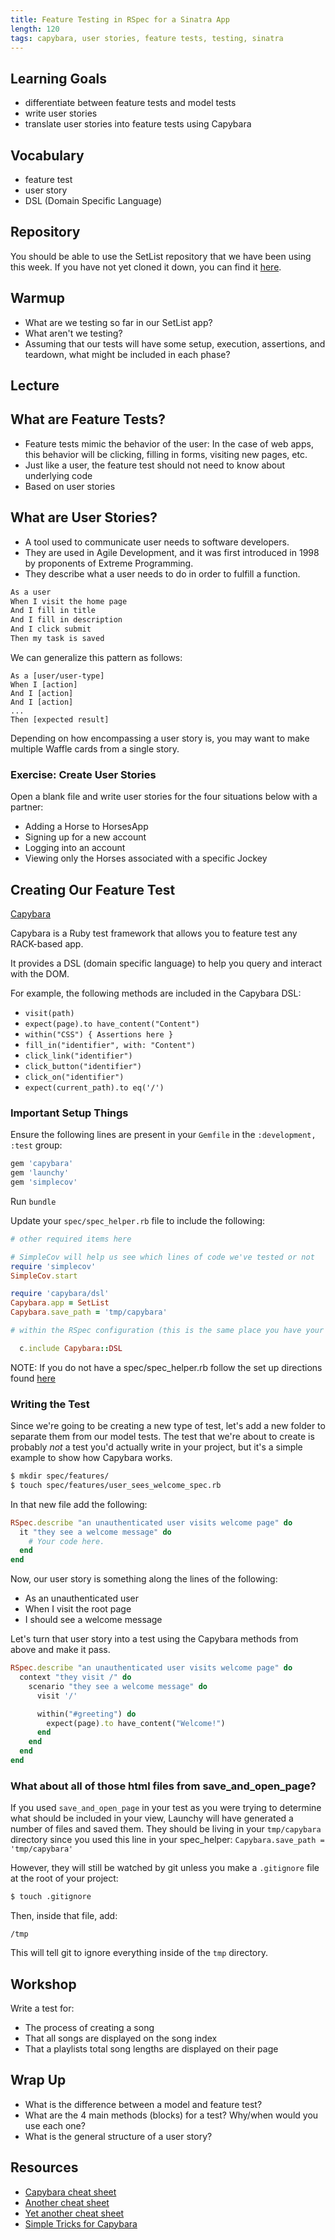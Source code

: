 ```yaml
---
title: Feature Testing in RSpec for a Sinatra App
length: 120
tags: capybara, user stories, feature tests, testing, sinatra
---
```


## Learning Goals

* differentiate between feature tests and model tests
* write user stories
* translate user stories into feature tests using Capybara

## Vocabulary
* feature test
* user story
* DSL (Domain Specific Language)

## Repository

You should be able to use the SetList repository that we have been using this week. If you have not yet cloned it down, you can find it [here](https://github.com/turingschool-examples/set-list).

## Warmup

* What are we testing so far in our SetList app?
* What aren't we testing?
* Assuming that our tests will have some setup, execution, assertions, and teardown, what might be included in each phase?

## Lecture

## What are Feature Tests?

* Feature tests mimic the behavior of the user: In the case of web apps, this behavior will be clicking, filling in forms, visiting new pages, etc.
* Just like a user, the feature test should not need to know about underlying code
* Based on user stories

## What are User Stories?

* A tool used to communicate user needs to software developers.
* They are used in Agile Development, and it was first introduced in 1998 by proponents of Extreme Programming.
* They describe what a user needs to do in order to fulfill a function.

```txt
As a user
When I visit the home page
And I fill in title
And I fill in description
And I click submit
Then my task is saved
```


We can generalize this pattern as follows:

```
As a [user/user-type]
When I [action]
And I [action]
And I [action]
...
Then [expected result]
```

Depending on how encompassing a user story is, you may want to make multiple Waffle cards from a single story.

### Exercise: Create User Stories

Open a blank file and write user stories for the four situations below with a partner:

* Adding a Horse to HorsesApp
* Signing up for a new account
* Logging into an account
* Viewing only the Horses associated with a specific Jockey

## Creating Our Feature Test

[Capybara](https://github.com/teamcapybara/capybara#using-capybara-with-rspec)

Capybara is a Ruby test framework that allows you to feature test any RACK-based app.

It provides a DSL (domain specific language) to help you query and interact with the DOM.

For example, the following methods are included in the Capybara DSL:

* `visit(path)`
* `expect(page).to have_content("Content")`
* `within("CSS") { Assertions here }`
* `fill_in("identifier", with: "Content")`
* `click_link("identifier")`
* `click_button("identifier")`
* `click_on("identifier")`
* `expect(current_path).to eq('/')`

### Important Setup Things

Ensure the following lines are present in your `Gemfile` in the `:development, :test` group:

```ruby
gem 'capybara'
gem 'launchy'
gem 'simplecov'
```

Run `bundle`

Update your `spec/spec_helper.rb` file to include the following:

```ruby
# other required items here

# SimpleCov will help us see which lines of code we've tested or not
require 'simplecov'
SimpleCov.start

require 'capybara/dsl'
Capybara.app = SetList
Capybara.save_path = 'tmp/capybara'

# within the RSpec configuration (this is the same place you have your database cleaner options set):

  c.include Capybara::DSL
```
NOTE: If you do not have a spec/spec_helper.rb follow the set up directions found [here](https://github.com/turingschool/backend-curriculum-site/blob/gh-pages/module2/lessons/model_testing_in_sinatra.md)

### Writing the Test

Since we're going to be creating a new type of test, let's add a new folder to separate them from our model tests. The test that we're about to create is probably *not* a test you'd actually write in your project, but it's a simple example to show how Capybara works.

```bash
$ mkdir spec/features/
$ touch spec/features/user_sees_welcome_spec.rb
```

In that new file add the following:

```ruby
RSpec.describe "an unauthenticated user visits welcome page" do
  it "they see a welcome message" do
    # Your code here.
  end
end
```

Now, our user story is something along the lines of the following:

* As an unauthenticated user
* When I visit the root page
* I should see a welcome message

Let's turn that user story into a test using the Capybara methods from above and make it pass.

```ruby
RSpec.describe "an unauthenticated user visits welcome page" do
  context "they visit /" do
    scenario "they see a welcome message" do
      visit '/'

      within("#greeting") do
        expect(page).to have_content("Welcome!")
      end
    end
  end
end
```

### What about all of those html files from save_and_open_page?

If you used `save_and_open_page` in your test as you were trying to determine what should be included in your view, Launchy will have generated a number of files and saved them. They should be living in your `tmp/capybara` directory since you used this line in your spec_helper: `Capybara.save_path = 'tmp/capybara'`

However, they will still be watched by git unless you make a `.gitignore` file at the root of your project:

```bash
$ touch .gitignore
```

Then, inside that file, add:

```
/tmp
```

This will tell git to ignore everything inside of the `tmp` directory.

## Workshop

Write a test for:

* The process of creating a song
* That all songs are displayed on the song index
* That a playlists total song lengths are displayed on their page

## Wrap Up
* What is the difference between a model and feature test?
* What are the 4 main methods (blocks) for a test? Why/when would you use each one?
* What is the general structure of a user story?

## Resources

* [Capybara cheat sheet](https://gist.github.com/zhengjia/428105)
* [Another cheat sheet](http://cheatrags.com/capybara)
* [Yet another cheat sheet](https://thoughtbot.com/upcase/test-driven-rails-resources/capybara.pdf)
* [Simple Tricks for Capybara](http://www.elabs.se/blog/51-simple-tricks-to-clean-up-your-capybara-tests)
